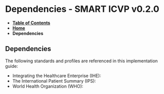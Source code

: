 # Dependencies - SMART ICVP v0.2.0

* [**Table of Contents**](toc.md)
* [**Home**](index.md)
* **Dependencies**

## Dependencies

The following standards and profiles are referenced in this implementation guide:

* Integrating the Healthcare Enterprise (IHE):
* The International Patient Summary (IPS):
* World Health Organization (WHO):

